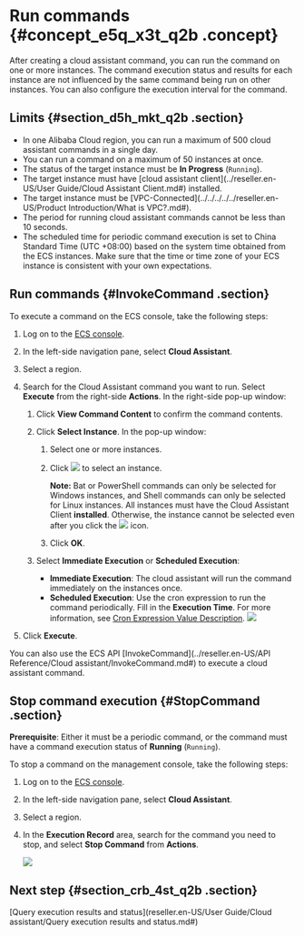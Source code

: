 # Run commands {#concept_e5q_x3t_q2b .concept}

After creating a cloud assistant command, you can run the command on one or more instances. The command execution status and results for each instance are not influenced by the same command being run on other instances. You can also configure the execution interval for the command.

## Limits {#section_d5h_mkt_q2b .section}

-   In one Alibaba Cloud region, you can run a maximum of 500 cloud assistant commands in a single day.
-   You can run a command on a maximum of 50 instances at once.
-   The status of the target instance must be **In Progress** \(`Running`\).
-   The target instance must have [cloud assistant client](../reseller.en-US/User Guide/Cloud Assistant Client.md#) installed.
-   The target instance must be [VPC-Connected](../../../../../reseller.en-US/Product Introduction/What is VPC?.md#).
-   The period for running cloud assistant commands cannot be less than 10 seconds.
-   The scheduled time for periodic command execution is set to China Standard Time \(UTC +08:00\) based on the system time obtained from the ECS instances. Make sure that the time or time zone of your ECS instance is consistent with your own expectations.

## Run commands {#InvokeCommand .section}

To execute a command on the ECS console, take the following steps:

1.  Log on to the [ECS console](https://partners-intl.console.aliyun.com/#/ecs).
2.  In the left-side navigation pane, select **Cloud Assistant**.
3.  Select a region.
4.  Search for the Cloud Assistant command you want to run. Select **Execute** from the right-side **Actions**. In the right-side pop-up window:
    1.  Click **View Command Content** to confirm the command contents.
    2.  Click **Select Instance**. In the pop-up window:
        1.  Select one or more instances.
        2.  Click ![](http://static-aliyun-doc.oss-cn-hangzhou.aliyuncs.com/assets/img/17010/15394814278440_en-US.png) to select an instance.

            **Note:** Bat or PowerShell commands can only be selected for Windows instances, and Shell commands can only be selected for Linux instances. All instances must have the Cloud Assistant Client **installed**. Otherwise, the instance cannot be selected even after you click the ![](http://static-aliyun-doc.oss-cn-hangzhou.aliyuncs.com/assets/img/17010/15394814278440_en-US.png) icon.

        3.  Click **OK**.
    3.  Select **Immediate Execution** or **Scheduled Execution**:

        -   **Immediate Execution**: The cloud assistant will run the command immediately on the instances once.
        -   **Scheduled Execution**: Use the cron expression to run the command periodically. Fill in the **Execution Time**. For more information, see [Cron Expression Value Description](https://partners-intl.aliyun.com/help/faq-detail/64769.htm).
        ![](http://static-aliyun-doc.oss-cn-hangzhou.aliyuncs.com/assets/img/17010/15394814278439_en-US.png)

5.  Click **Execute**.

You can also use the ECS API [InvokeCommand](../reseller.en-US/API Reference/Cloud assistant/InvokeCommand.md#) to execute a cloud assistant command.

## Stop command execution {#StopCommand .section}

**Prerequisite**: Either it must be a periodic command, or the command must have a command execution status of **Running** \(`Running`\).

To stop a command on the management console, take the following steps:

1.  Log on to the [ECS console](https://partners-intl.console.aliyun.com/#/ecs).
2.  In the left-side navigation pane, select **Cloud Assistant**.
3.  Select a region.
4.  In the **Execution Record** area, search for the command you need to stop, and select **Stop Command** from **Actions**.

    ![](http://static-aliyun-doc.oss-cn-hangzhou.aliyuncs.com/assets/img/17010/15394814278527_en-US.png)


## Next step {#section_crb_4st_q2b .section}

[Query execution results and status](reseller.en-US/User Guide/Cloud assistant/Query execution results and status.md#)

